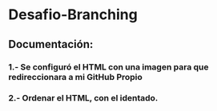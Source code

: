 # Desafio-Branching
## Documentación:
### 1.- Se configuró el HTML con una imagen para que redireccionara a mi GitHub Propio
### 2.- Ordenar el HTML, con el identado.
